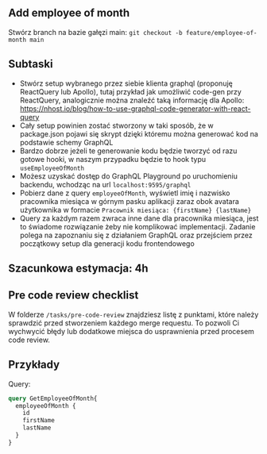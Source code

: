 ## Add employee of month

Stwórz branch na bazie gałęzi main:
`git checkout -b feature/employee-of-month main`

## Subtaski
- Stwórz setup wybranego przez siebie klienta graphql (proponuję ReactQuery lub Apollo), tutaj przykład jak umożliwić code-gen przy ReactQuery, analogicznie można znaleźć taką informację dla Apollo: https://nhost.io/blog/how-to-use-graphql-code-generator-with-react-query
- Cały setup powinien zostać stworzony w taki sposób, że w package.json pojawi się skrypt dzięki któremu można generować kod na podstawie schemy GraphQL
- Bardzo dobrze jeżeli te generowanie kodu będzie tworzyć od razu gotowe hooki, w naszym przypadku będzie to hook typu `useEmployeeOfMonth`
- Możesz uzyskać dostęp do GraphQL Playground po uruchomieniu backendu, wchodząc na url `localhost:9595/graphql`
- Pobierz dane z query `employeeOfMonth`, wyświetl imię i nazwisko pracownika miesiąca w górnym pasku aplikacji zaraz obok avatara użytkownika w formacie `Pracownik miesiąca: {firstName} {lastName}`
- Query za każdym razem zwraca inne dane dla pracownika miesiąca, jest to świadome rozwiązanie żeby nie komplikować implementacji. Zadanie polega na zapoznaniu się z działaniem GraphQL oraz przejściem przez początkowy setup dla generacji kodu frontendowego

## Szacunkowa estymacja: 4h

## Pre code review checklist

W folderze `/tasks/pre-code-review` znajdziesz listę z punktami, które należy sprawdzić przed stworzeniem każdego merge requestu. To pozwoli Ci wychwycić błędy lub dodatkowe miejsca do usprawnienia przed procesem code review.

## Przykłady
Query:

```graphql
query GetEmployeeOfMonth{
  employeeOfMonth {
    id
    firstName
    lastName
  }
}
```
